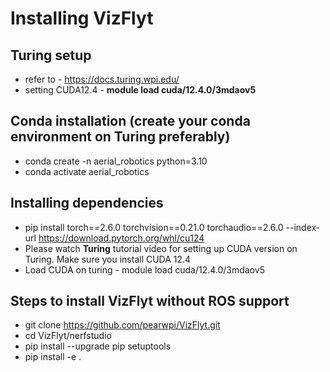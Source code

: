 # Installing VizFlyt 

## Turing setup
* refer to - https://docs.turing.wpi.edu/
* setting CUDA12.4 - **module load cuda/12.4.0/3mdaov5**

## Conda installation (create your conda environment on Turing preferably)
* conda create -n aerial_robotics python=3.10
* conda activate aerial_robotics

## Installing dependencies
* pip install torch==2.6.0 torchvision==0.21.0 torchaudio==2.6.0 --index-url https://download.pytorch.org/whl/cu124 
* Please watch **Turing** tutorial video for setting up CUDA version on Turing. Make sure you install CUDA 12.4 
* Load CUDA on turing -  module load cuda/12.4.0/3mdaov5

## Steps to install VizFlyt without ROS support
* git clone https://github.com/pearwpi/VizFlyt.git
* cd VizFlyt/nerfstudio
* pip install --upgrade pip setuptools
* pip install -e .

